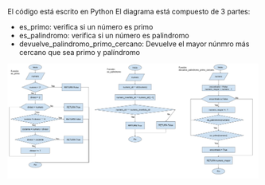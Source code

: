 El código está escrito en Python
El diagrama está compuesto de 3 partes:
* es_primo: verifica si un número es primo
* es_palindromo: verifica si un número es palindromo
* devuelve_palindromo_primo_cercano: Devuelve el mayor núnmro más cercano que sea primo y palíndromo

![](https://raw.githubusercontent.com/Jazielinho/theegg_ai/master/tarea_38/palindromo_primo/palindromo.png)

